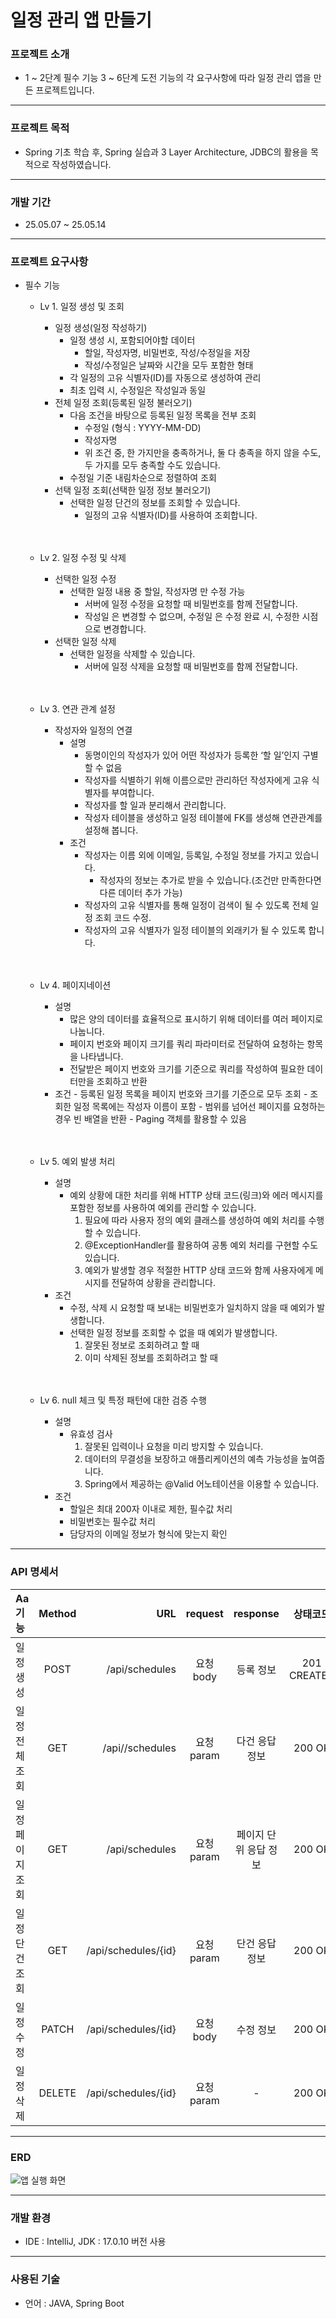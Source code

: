 # 일정 관리 앱 만들기

### 프로젝트 소개

- 1 ~ 2단계 필수 기능 3 ~ 6단계 도전 기능의 각 요구사항에 따라 일정 관리 앱을 만든 프로젝트입니다.
---
### 프로젝트 목적
- Spring 기초 학습 후, Spring 실습과 3 Layer Architecture, JDBC의 활용을 목적으로 작성하였습니다.
---
### 개발 기간
- 25.05.07 ~ 25.05.14
---
### 프로젝트 요구사항
- 필수 기능
  - Lv 1. 일정 생성 및 조회
    
    - 일정 생성(일정 작성하기)
      - 일정 생성 시, 포함되어야할 데이터
        - 할일, 작성자명, 비밀번호, 작성/수정일을 저장
        - 작성/수정일은 날짜와 시간을 모두 포함한 형태  
      - 각 일정의 고유 식별자(ID)를 자동으로 생성하여 관리
      - 최초 입력 시, 수정일은 작성일과 동일
    - 전체 일정 조회(등록된 일정 불러오기)
      - 다음 조건을 바탕으로 등록된 일정 목록을 전부 조회
        - 수정일 (형식 : YYYY-MM-DD)
        - 작성자명
        - 위 조건 중, 한 가지만을 충족하거나, 둘 다 충족을 하지 않을 수도, 두 가지를 모두 충족할 수도 있습니다.
      - 수정일 기준 내림차순으로 정렬하여 조회
    - 선택 일정 조회(선택한 일정 정보 불러오기)
      - 선택한 일정 단건의 정보를 조회할 수 있습니다.
        - 일정의 고유 식별자(ID)를 사용하여 조회합니다.
<br><br><br>
  - Lv 2. 일정 수정 및 삭제
    
      - 선택한 일정 수정
        - 선택한 일정 내용 중 할일, 작성자명 만 수정 가능
          - 서버에 일정 수정을 요청할 때 비밀번호를 함께 전달합니다.
          - 작성일 은 변경할 수 없으며, 수정일 은 수정 완료 시, 수정한 시점으로 변경합니다.
      - 선택한 일정 삭제
        - 선택한 일정을 삭제할 수 있습니다.
          - 서버에 일정 삭제을 요청할 때 비밀번호를 함께 전달합니다.
<br><br><br>   
  - Lv 3. 연관 관계 설정
    
      - 작성자와 일정의 연결
        - 설명
          - 동명이인의 작성자가 있어 어떤 작성자가 등록한 ‘할 일’인지 구별할 수 없음
          - 작성자를 식별하기 위해 이름으로만 관리하던 작성자에게 고유 식별자를 부여합니다.
          - 작성자를 할 일과 분리해서 관리합니다.  
          - 작성자 테이블을 생성하고 일정 테이블에 FK를 생성해 연관관계를 설정해 봅니다.
        - 조건
          - 작성자는 이름 외에 이메일, 등록일, 수정일 정보를 가지고 있습니다.
            - 작성자의 정보는 추가로 받을 수 있습니다.(조건만 만족한다면 다른 데이터 추가 가능)
          - 작성자의 고유 식별자를 통해 일정이 검색이 될 수 있도록 전체 일정 조회 코드 수정.
          - 작성자의 고유 식별자가 일정 테이블의 외래키가 될 수 있도록 합니다.
<br><br><br>  
  - Lv 4. 페이지네이션
      - 설명
        -  많은 양의 데이터를 효율적으로 표시하기 위해 데이터를 여러 페이지로 나눕니다. 
          -  페이지 번호와 페이지 크기를 쿼리 파라미터로 전달하여 요청하는 항목을 나타냅니다.
          -  전달받은 페이지 번호와 크기를 기준으로 쿼리를 작성하여 필요한 데이터만을 조회하고 반환
      -  조건
        -  등록된 일정 목록을 페이지 번호와 크기를 기준으로 모두 조회
        -  조회한 일정 목록에는 작성자 이름이 포함
        -  범위를 넘어선 페이지를 요청하는 경우 빈 배열을 반환
        -  Paging 객체를 활용할 수 있음
<br><br><br>
  - Lv 5. 예외 발생 처리
      - 설명
        - 예외 상황에 대한 처리를 위해 HTTP 상태 코드(링크)와 에러 메시지를 포함한 정보를 사용하여 예외를 관리할 수 있습니다.
            1. 필요에 따라 사용자 정의 예외 클래스를 생성하여 예외 처리를 수행할 수 있습니다.
            2. @ExceptionHandler를 활용하여 공통 예외 처리를 구현할 수도 있습니다.
            3. 예외가 발생할 경우 적절한 HTTP 상태 코드와 함께 사용자에게 메시지를 전달하여 상황을 관리합니다.
      - 조건
        - 수정, 삭제 시 요청할 때 보내는 비밀번호가 일치하지 않을 때 예외가 발생합니다.
        - 선택한 일정 정보를 조회할 수 없을 때 예외가 발생합니다.
          1. 잘못된 정보로 조회하려고 할 때
          2. 이미 삭제된 정보를 조회하려고 할 때 
<br><br><br>
  - Lv 6. null 체크 및 특정 패턴에 대한 검증 수행 
    - 설명
      - 유효성 검사
        1. 잘못된 입력이나 요청을 미리 방지할 수 있습니다.
        2. 데이터의 무결성을 보장하고 애플리케이션의 예측 가능성을 높여줍니다.
        3. Spring에서 제공하는 @Valid 어노테이션을 이용할 수 있습니다.
    - 조건
        - 할일은 최대 200자 이내로 제한, 필수값 처리
        - 비밀번호는 필수값 처리
        - 담당자의 이메일 정보가 형식에 맞는지 확인

---      
### API 명세서  
| Aa기능          | Method     | URL                   | request    | response              | 상태코드
|:----------------|:----------:|----------------------:|:----------:|:---------------------:|:----------:|
| 일정 생성        | POST       | /api/schedules       | 요청 body   | 등록 정보             | 201 CREATED
| 일정 전체 조회   | GET        | /api//schedules      | 요청 param  | 다건 응답 정보        | 200 OK
| 일정 페이지 조회 | GET        | /api/schedules       | 요청 param  | 페이지 단위 응답 정보 | 200 OK
| 일정 단건 조회   | GET        | /api/schedules/{id}  | 요청 param  | 단건 응답 정보        | 200 OK
| 일정 수정        | PATCH      | /api/schedules/{id}  | 요청 body   | 수정 정보             | 200 OK
| 일정 삭제        | DELETE     | /api/schedules/{id}  | 요청 param  | -                     | 200 OK

---      
### ERD
![앱 실행 화면](images/Schedule_ERD.png)

---
### 개발 환경
- IDE : IntelliJ, JDK : 17.0.10 버전 사용
  
---
### 사용된 기술
- 언어 : JAVA, Spring Boot

